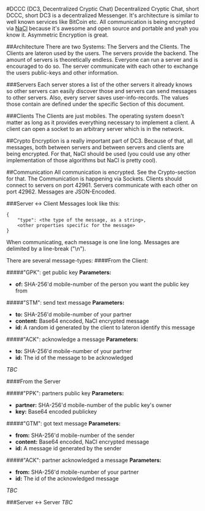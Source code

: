 #DCCC (DC3, Decentralized Cryptic Chat)
Decentralized Cryptic Chat, short DCCC, short DC3 is a decentralized Messenger. It's architecture is similar to well known services like BitCoin etc. All communication is being encrypted via [NaCl](http://nacl.cr.yp.to/) because it's awesome and open source and portable and yeah you know it. Asymmetric Encryption is great.

##Architecture
There are two Systems: The Servers and the Clients. The Clients are lateron used by the users. The servers provide the backend. The amount of servers is theoretically endless. Everyone can run a server and is encouraged to do so. The server communicate with each other to exchange the users public-keys and other information.

###Servers
Each server stores a list of the other servers it already knows so other servers can easily discover those and servers can send messages to other servers. Also, every server saves user-info-records. The values those contain are defined under the specific Section of this document. 

###Clients
The Clients are just mobiles. The operating system doesn't matter as long as it provides everything necessary to implement a client. A client can open a socket to an arbitrary server which is in the network.

##Crypto
Encryption is a really important part of DC3. Because of that, all messages, both between servers and between servers and clients are being encrypted. For that, NaCl should be used (you could use any other implementation of those algorithms but NaCl is pretty cool).

##Communication
All communication is encrypted. See the Crypto-section for that. The Communication is happening via Sockets. Clients should connect to servers on port 42961. Servers communicate with each other on port 42962. Messages are JSON-Encoded.

###Server <-> Client
Messages look like this:

```
{
	"type": <the type of the message, as a string>,
	<other properties specific for the message>
}
```

When communicating, each message is one line long. Messages are delimited by a line-break ("\n").

There are several message-types:
####From the Client:

#####"GPK": get public key
**Parameters:**

* **of:** SHA-256'd mobile-number of the person you want the public key from

#####"STM": send text message 
**Parameters:**

* **to:** SHA-256'd mobile-number of your partner
* **content:** Base64 encoded, NaCl encrypted message
* **id:** A random id generated by the client to lateron identify this message

#####"ACK": acknowledge a message
**Parameters:**

* **to:** SHA-256'd mobile-number of your partner
* **id:** The id of the message to be acknowledged

*TBC*

####From the Server 

#####"PPK": partners public key
**Parameters:**

* **partner:** SHA-256'd mobile-number of the public key's owner
* **key:** Base64 encoded publickey

#####"GTM": got text message
**Parameters:**

* **from:** SHA-256'd mobile-number of the sender
* **content:** Base64 encoded, NaCl encrypted message
* **id:** A message id generated by the sender

#####"ACK": partner acknowledged a message
**Parameters:**

* **from:** SHA-256'd mobile-number of your partner
* **id:** The id of the acknowledged message

*TBC*


###Server <-> Server
*TBC*
